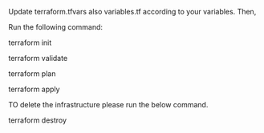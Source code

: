 
Update terraform.tfvars also variables.tf according to your variables.
Then,

Run the following command:

terraform init

terraform validate

terraform plan

terraform apply





TO delete the infrastructure please run the below command.

terraform destroy
